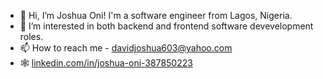 - 👋 Hi, I’m Joshua Oni! I'm a software engineer from Lagos, Nigeria.
- 👀 I’m interested in both backend and frontend software devevelopment roles.
- 📫 How to reach me - [davidjoshua603@yahoo.com](mailto:davidjoshua603@gmail.com)
- 🕸 [linkedin.com/in/joshua-oni-387850223](https://www.linkedin.com/in/joshua-oni-387850223/)

<!---
joshuaoni/joshuaoni is a ✨ special ✨ repository because its `README.md` (this file) appears on your GitHub profile.
You can click the Preview link to take a look at your changes.
--->
